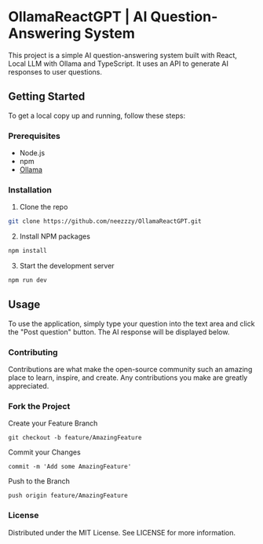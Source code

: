 # OllamaReactGPT | AI Question-Answering System

This project is a simple AI question-answering system built with React, Local LLM with Ollama and TypeScript. It uses an API to generate AI responses to user questions.

## Getting Started

To get a local copy up and running, follow these steps:

### Prerequisites

- Node.js
- npm
- [Ollama](https://github.com/jmorganca/ollama)

### Installation

1. Clone the repo
```bash
git clone https://github.com/neezzzy/OllamaReactGPT.git
```
2. Install NPM packages
```bash
npm install
```
3. Start the development server
```bash
npm run dev
```
## Usage
To use the application, simply type your question into the text area and click the "Post question" button. The AI response will be displayed below.
### Contributing
Contributions are what make the open-source community such an amazing place to learn, inspire, and create. Any contributions you make are greatly appreciated.

### Fork the Project
Create your Feature Branch 
```git
git checkout -b feature/AmazingFeature
```
Commit your Changes 
```git 
commit -m 'Add some AmazingFeature'
```
Push to the Branch 
```git
push origin feature/AmazingFeature
```
### License
Distributed under the MIT License. See LICENSE for more information.
